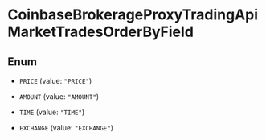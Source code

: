 
# CoinbaseBrokerageProxyTradingApiMarketTradesOrderByField

## Enum


* `PRICE` (value: `"PRICE"`)

* `AMOUNT` (value: `"AMOUNT"`)

* `TIME` (value: `"TIME"`)

* `EXCHANGE` (value: `"EXCHANGE"`)




